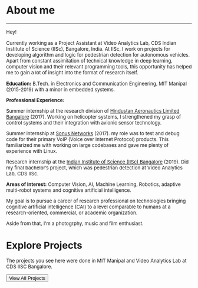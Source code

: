 # About me
---
<p align="justify">
<font size="-1">Hey!<br>
<p>Currently working as a Project Assistant at Video Analytics Lab, CDS Indian Institute of Science (IISc), Bangalore, India. At IISc, I work on projects for developing algorithm and logic for pedestrian detection for autonomous vehicles. Apart from constant assimilation of technical knowledge in deep learning, computer vision and their relevant programming tools, this opportunity has helped me to gain a lot of insight into the format of research itself. </p>

<p><b>Education:</b> B.Tech. in Electronics and Communication Engineering, MIT Manipal (2015-2019) with a minor in embedded systems.</p>

<p><b>Professional Experience:</b></p>
<p>Summer internship at the research division of <a href="https://hal-india.co.in/">Hindustan Aeronautics Limited Bangalore</a> (2017). Working on helicopter systems, I strengthened my grasp of control systems and their integration with avionic sensor technology.</p>
<p>Summer internship at <a href="https://ribboncommunications.com/">Sonus Networks</a> (2017). my role was to test and debug code for their primary VoIP (Voice over Internet Protocol) products. This familiarized me with working on large codebases and gave me plenty of experience with Linux.</p>
<p>Research internship at the <a href="http://cds.iisc.ac.in/research/labs/">Indian Institute of Science (IISc) Bangalore</a> (2019). Did my final bachelor’s project, which was pedestrian detection at Video Analytics Lab, CDS IISc.</p>

<p><b>Areas of Interest:</b> Computer Vision, AI, Machine Learning, Robotics, adaptive multi-robot systems and cognitive artificial intelligence.</p> 

<p>My goal is to pursue a career of research professional on technologies bringing cognitive artificial intelligence (CAI) to a level comparable to humans at a research-oriented, commercial, or academic organization.</p>

<p>Aside from that, I'm a photogrphy, music and film enthusiast.</p>

<div class="section explore-projects">
    <div class="Grid container">
        <div class="Grid-cell left-text u-size5of12 u-after1of12">
            <h1 class="small-title mega-margin">Explore Projects</h1>
            <p class="mega-margin">The projects you see here were done in MIT Manipal and Video Analytics Lab at CDS IISC Bangalore.</p>
            <button onclick="location.href='projects.html'" type="button" class="Button Button--large">View All Projects</button>
        </div>
        <div class="Grid-cell explore-projects-blank"></div>
    </div>
</div>
